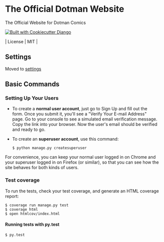The Official Dotman Website
===========================

The Official Website for Dotman Comics

[![Built with Cookiecutter Django](https://img.shields.io/badge/built%20with-Cookiecutter%20Django-ff69b4.svg)](https://github.com/pydanny/cookiecutter-django/)

| License | MIT |

Settings
--------

Moved to [settings](http://cookiecutter-django.readthedocs.io/en/latest/settings.html)

Basic Commands
--------------

### Setting Up Your Users

-   To create a **normal user account**, just go to Sign Up and fill out
    the form. Once you submit it, you\'ll see a \"Verify Your E-mail
    Address\" page. Go to your console to see a simulated email
    verification message. Copy the link into your browser. Now the
    user\'s email should be verified and ready to go.
-   To create an **superuser account**, use this command:

        $ python manage.py createsuperuser

For convenience, you can keep your normal user logged in on Chrome and
your superuser logged in on Firefox (or similar), so that you can see
how the site behaves for both kinds of users.

### Test coverage

To run the tests, check your test coverage, and generate an HTML
coverage report:

    $ coverage run manage.py test
    $ coverage html
    $ open htmlcov/index.html

#### Running tests with py.test

    $ py.test

